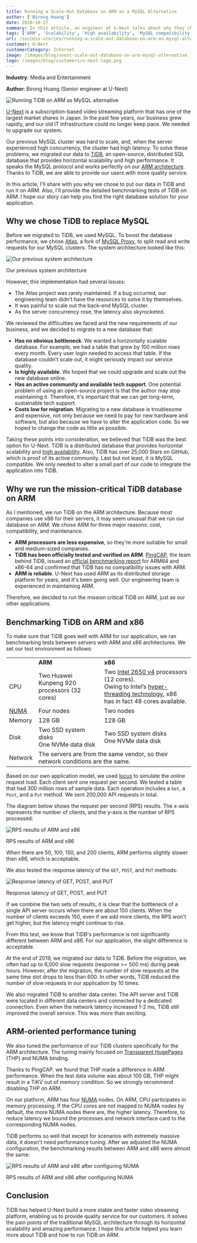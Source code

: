 ```yaml
---
title: Running a Scale-Out Database on ARM as a MySQL Alternative
author: ['Birong Huang']
date: 2020-10-27
summary: In this article, an engineer at U-Next talks about why they chose TiDB and why they run it on the ARM architecture. He also provides detailed benchmarking results showing that TiDB runs equally well on ARM and x86.
tags: ['ARM', 'Scalability', 'High availability', 'MySQL compatibility']
url: /success-stories/running-a-scale-out-database-on-arm-as-mysql-alternative/
customer: U-Next
customerCategory: Internet
image: /images/blog/unext-scale-out-database-on-arm-mysql-alternative.jpg
logo: /images/blog/customers/u-next-logo.png
---
```


**Industry**: Media and Entertainment

**Author**: Birong Huang (Senior engineer at U-Next)

![Running TiDB on ARM as MySQL alternative](media/unext-scale-out-database-on-arm-mysql-alternative.jpg)

[U-Next](https://www.unext.co.jp/en) is a subscription-based video streaming platform that has one of the largest market shares in Japan. In the past few years, our business grew rapidly, and our old IT infrastructure could no longer keep pace. We needed to upgrade our system.

Our previous MySQL cluster was hard to scale, and, when the server experienced high concurrency, the cluster had high latency. To solve these problems, we migrated our data to [TiDB](https://docs.pingcap.com/tidb/dev), an open-source, distributed SQL database that provides horizontal scalability and high performance. It speaks the MySQL protocol and works perfectly on our [ARM architecture](https://en.wikipedia.org/wiki/ARM_architecture). Thanks to TiDB, we are able to provide our users with more quality service.

In this article, I'll share with you why we chose to put our data in TiDB and run it on ARM. Also, I'll provide the detailed benchmarking tests of TiDB on ARM. I hope our story can help you find the right database solution for your application.

## Why we chose TiDB to replace MySQL

Before we migrated to TiDB, we used MySQL. To boost the database performance, we chose [Atlas](https://github.com/Qihoo360/Atlas), a fork of [MySQL Proxy](https://github.com/mysql/mysql-proxy), to split read and write requests for our MySQL clusters. The system architecture looked like this:

![Our previous system architecture](media/u-next-previous-system-architecture.png)
<div class="caption-center">Our previous system architecture</div>

However, this implementation had several issues:

* The Atlas project was rarely maintained. If a bug occurred, our engineering team didn't have the resources to solve it by themselves.
* It was painful to scale out the back-end MySQL cluster.
* As the server concurrency rose, the latency also skyrocketed.

We reviewed the difficulties we faced and the new requirements of our business, and we decided to migrate to a new database that:

* **Has no obvious bottleneck**. We wanted a horizontally scalable database. For example, we had a table that grew by 100 million rows every month. Every user login needed to access that table. If the database couldn't scale out, it might seriously impact our service quality.
* **Is highly available**. We hoped that we could upgrade and scale out the new database online.
* **Has an active community and available tech support**. One potential problem of using an open-source project is that the author may stop maintaining it. Therefore, it's important that we can get long-term, sustainable tech support.
* **Costs low for migration**. Migrating to a new database is troublesome and expensive, not only because we need to pay for new hardware and software, but also because we have to alter the application code. So we hoped to change the code as little as possible.

Taking these points into consideration, we believed that TiDB was the best option for U-Next. TiDB is a distributed database that provides horizontal scalability and [high availability](https://docs.pingcap.com/tidb/dev/high-availability-faq). Also, TiDB has over 25,000 Stars on GitHub, which is proof of its active community. Last but not least, it is MySQL compatible. We only needed to alter a small part of our code to integrate the application into TiDB.

## Why we run the mission-critical TiDB database on ARM

As I mentioned, we run TiDB on the ARM architecture. Because most companies use x86 for their servers, it may seem unusual that we run our database on ARM. We chose ARM for three major reasons: cost, compatibility, and maintenance.

* **ARM processors are less expensive**, so they're more suitable for small and medium-sized companies.
* **TiDB has been officially tested and verified on ARM**. [PingCAP](https://pingcap.com/), the team behind TiDB, issued an [official benchmarking report](https://pingcap.com/blog/porting-tidb-to-arm64-for-greater-flexibility/) for ARM64 and x86-64 and confirmed that TiDB has no compatibility issues with ARM.
* **ARM is reliable**. U-Next has used ARM as its distributed storage platform for years, and it's been going well. Our engineering team is experienced in maintaining ARM.

Therefore, we decided to run the mission critical TiDB on ARM, just as our other applications.

## Benchmarking TiDB on ARM and x86

To make sure that TiDB goes well with ARM for our application, we ran benchmarking tests between servers with ARM and x86 architectures. We set our test environment as follows:

<table>
  <tr>
   <td>
   </td>
   <td><strong>ARM</strong>
   </td>
   <td><strong>x86</strong>
   </td>
  </tr>
  <tr>
   <td>CPU
   </td>
   <td>Two Huawei Kunpeng 920 processors (32 cores)
   </td>
   <td>Two <a href="https://ark.intel.com/content/www/us/en/ark/products/91767/intel-xeon-processor-e5-2650-v4-30m-cache-2-20-ghz.html">Intel 2650 v4</a> processors (12 cores). <br/> Owing to Intel’s <a href="https://en.wikipedia.org/wiki/Hyper-threading">hyper-threading technology</a>, x86 has in fact 48 cores available.
   </td>
  </tr>
  <tr>
   <td><a href="https://en.wikipedia.org/wiki/Non-uniform_memory_access">NUMA</a>
   </td>
   <td>Four nodes
   </td>
   <td>Two nodes
   </td>
  </tr>
  <tr>
   <td>Memory
   </td>
   <td>128 GB
   </td>
   <td>128 GB
   </td>
  </tr>
  <tr>
   <td>Disk
   </td>
   <td>Two SSD system disks<br/>One NVMe data disk
   </td>
   <td>Two SSD system disks<br/>One NVMe data disk
   </td>
  </tr>
  <tr>
   <td>Network
   </td>
   <td colspan="2" >The servers are from the same vendor, so their network conditions are the same.
   </td>
  </tr>
</table>

Based on our own application model, we used [locus](https://github.com/locustio/locust) to simulate the online request load. Each client sent one request per second. We tested a table that had 300 million rows of sample data. Each operation includes a `Get`, a `Post`, and a `Put` method. We sent 200,000 API requests in total.

The diagram below shows the request per second (RPS) results. The x-axis represents the number of clients, and the y-axis is the number of RPS processed:

![RPS results of ARM and x86](media/u-next-rps-results-of-arm-and-x86.png)
<div class="caption-center">RPS results of ARM and x86</div>

When there are 50, 100, 150, and 200 clients, ARM performs slightly slower than x86, which is acceptable.

We also tested the response latency of the `GET`, `POST`, and `PUT` methods:

![Response latency of GET, POST, and PUT](media/u-next-response-latency-of-get-post-put.png)
<div class="caption-center">Response latency of GET, POST, and PUT</div>

If we combine the two sets of results, it is clear that the bottleneck of a single API server occurs when there are about 150 clients. When the number of clients exceeds 150, even if we add more clients, the RPS won't get higher, but the latency might continue to rise.

From this test, we know that TiDB's performance is not significantly different between ARM and x86. For our application, the slight difference is acceptable.

At the end of 2019, we migrated our data to TiDB. Before the migration, we often had up to 6,000 slow requests (response >= 500 ms) during peak hours. However, after the migration, the number of slow requests at the same time slot drops to less than 600. In other words, TiDB reduced the number of slow requests in our application by 10 times.

We also migrated TiDB to another data center. The API server and TiDB were located in different data centers and connected by a dedicated connection. Even when the network latency increased 1-2 ms, TiDB still improved the overall service. This was more than exciting.

## ARM-oriented performance tuning

We also tuned the performance of our TiDB clusters specifically for the ARM architecture. The tuning mainly focused on [Transparent HugePages](https://www.percona.com/blog/2019/03/06/settling-the-myth-of-transparent-hugepages-for-databases/) (THP) and NUMA binding.

Thanks to PingCAP,  we found that THP made a difference in ARM performance. When the test data volume was about 100 GB, THP might result in a TiKV out of memory condition. So we strongly recommend disabling THP on ARM.

On our platform, ARM has four [NUMA](https://en.wikipedia.org/wiki/Non-uniform_memory_access) nodes. On ARM, CPU participates in memory processing. If the CPU cores are not mapped to NUMA nodes by default, the more NUMA nodes there are, the higher latency. Therefore, to reduce latency we bound the processes and network interface card to the corresponding NUMA nodes.

TiDB performs so well that except for scenarios with extremely massive data, it doesn't need performance tuning. After we adjusted the NUMA configuration, the benchmarking results between ARM and x86 were almost the same:

![RPS results of ARM and x86 after configuring NUMA](media/u-next-rps-results-of-arm-x86-after-numa.png)
<div class="caption-center">RPS results of ARM and x86 after configuring NUMA</div>

## Conclusion

TiDB has helped U-Next build a more stable and faster video streaming platform, enabling us to provide quality service for our customers. It solves the pain points of the traditional MySQL architecture through its horizontal scalability and amazing performance. I hope this article helped you learn more about TiDB and how to run TiDB on ARM.
